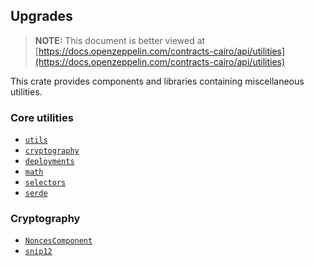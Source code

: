 ## Upgrades

> **NOTE:** This document is better viewed at [https://docs.openzeppelin.com/contracts-cairo/api/utilities](https://docs.openzeppelin.com/contracts-cairo/api/utilities)

This crate provides components and libraries containing miscellaneous utilities.

### Core utilities

- [`utils`](https://docs.openzeppelin.com/contracts-cairo/api/utilities#utils)
- [`cryptography`](https://docs.openzeppelin.com/contracts-cairo/api/utilities#cryptography)
- [`deployments`](https://docs.openzeppelin.com/contracts-cairo/api/utilities#deployments)
- [`math`](https://docs.openzeppelin.com/contracts-cairo/api/utilities#math)
- [`selectors`](https://docs.openzeppelin.com/contracts-cairo/api/utilities#selectors)
- [`serde`](https://docs.openzeppelin.com/contracts-cairo/api/utilities#serde)

### Cryptography

- [`NoncesComponent`](https://docs.openzeppelin.com/contracts-cairo/api/utilities#NoncesComponent)
- [`snip12`](https://docs.openzeppelin.com/contracts-cairo/api/utilities#snip12)
